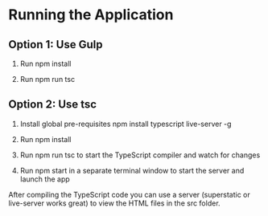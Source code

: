 # Running the Application

## Option 1: Use Gulp

1. Run npm install

2. Run npm run tsc

## Option 2: Use tsc

1. Install global pre-requisites npm install typescript live-server -g

2. Run npm install 

3. Run npm run tsc to start the TypeScript compiler and watch for changes

4. Run npm start in a separate terminal window to start the server and launch the app

After compiling the TypeScript code you can use a server (superstatic or live-server works great) 
to view the HTML files in the src folder.